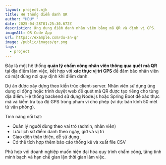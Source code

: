 ```yaml
---
layout: project.njk
title: Hệ thống điểm danh QR
author: "HDUY "
date: 2025-04-28T01:25:30.672Z
description: Ứng dụng điểm danh nhân viên bằng mã QR và định vị GPS.
imageAlt: QR Code App
url: https://example.com/du-an-qr
image: /public/images/qr.png
tags:
  - project
---
```


Đây là một hệ thống **quản lý chấm công nhân viên thông qua quét mã QR** tại địa điểm làm việc, kết hợp với **xác thực vị trí GPS** để đảm bảo nhân viên có mặt đúng nơi quy định khi điểm danh.

Dự án được xây dựng theo kiến trúc client-server. Nhân viên sử dụng ứng dụng di động hoặc trình duyệt web để quét mã QR được tạo riêng cho từng địa điểm. Hệ thống backend sử dụng Node.js hoặc Spring Boot để xác thực mã và kiểm tra tọa độ GPS trong phạm vi cho phép (ví dụ: bán kính 50 mét từ văn phòng).

Tính năng nổi bật:
- Quản lý người dùng theo vai trò (admin, nhân viên)
- Lưu lịch sử điểm danh theo ngày, giờ và vị trí
- Giao diện thân thiện, dễ sử dụng
- Có thể tích hợp thêm báo cáo thống kê và xuất file CSV

Phù hợp với doanh nghiệp muốn hiện đại hóa quy trình chấm công, tăng tính minh bạch và hạn chế gian lận thời gian làm việc.
